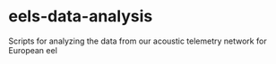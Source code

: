 eels-data-analysis
==================

Scripts for analyzing the data from our acoustic telemetry network for European eel

